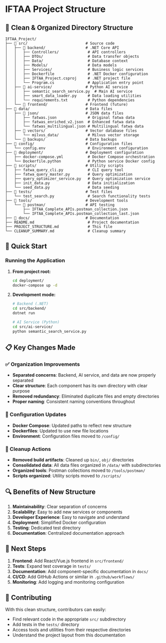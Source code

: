 # IFTAA Project Structure

## 📁 Clean & Organized Directory Structure

```
IFTAA_Project/
├── 📂 src/                          # Source code
│   ├── 📂 backend/                  # .NET Core API
│   │   ├── Controllers/             # API controllers
│   │   ├── DTOs/                    # Data transfer objects
│   │   ├── Data/                    # Database context
│   │   ├── Models/                  # Data models
│   │   ├── Services/                # Business logic services
│   │   ├── Dockerfile               # .NET Docker configuration
│   │   ├── IFTAA_Project.csproj     # .NET project file
│   │   └── Program.cs               # Application entry point
│   ├── 📂 ai-service/               # Python AI service
│   │   ├── semantic_search_service.py  # Main AI service
│   │   ├── smart_data_loader.py     # Data loading utilities
│   │   └── requirements.txt         # Python dependencies
│   └── 📂 frontend/                 # Frontend (future)
├── 📂 data/                         # Data files
│   ├── 📂 json/                     # JSON data files
│   │   ├── fatwas.json              # Original fatwa data
│   │   ├── fatwas_enriched_v2.json  # Enhanced fatwa data
│   │   └── fatwas_multilingual.json # Multilingual fatwa data
│   ├── 📂 vectors/                  # Vector database files
│   │   └── milvus_data/             # Milvus vector storage
│   └── 📂 backups/                  # Data backups
├── 📂 config/                       # Configuration files
│   └── config.env                   # Environment configuration
├── 📂 deployment/                   # Deployment configuration
│   ├── docker-compose.yml           # Docker Compose orchestration
│   └── Dockerfile.python            # Python service Docker config
├── 📂 scripts/                      # Utility scripts
│   ├── fatwa_query_cli.py           # CLI query tool
│   ├── fatwa_query_master.py        # Query optimization
│   ├── query_optimizer_service.py   # Query optimization service
│   ├── init_data.py                 # Data initialization
│   └── seed_data.py                 # Data seeding
├── 📂 tests/                        # Test files
│   └── test_search.py               # Search functionality tests
├── 📂 tools/                        # Development tools
│   └── 📂 postman/                  # API testing
│       ├── IFTAA_Complete_APIs.postman_collection.json
│       └── IFTAA_Complete_APIs.postman_collection_last.json
├── 📂 docs/                         # Documentation
├── README.md                        # Project documentation
├── PROJECT_STRUCTURE.md             # This file
└── CLEANUP_SUMMARY.md               # Cleanup summary
```

## 🚀 Quick Start

### Running the Application

1. **From project root:**
   ```bash
   cd deployment/
   docker-compose up -d
   ```

2. **Development mode:**
   ```bash
   # Backend (.NET)
   cd src/backend/
   dotnet run
   
   # AI Service (Python)
   cd src/ai-service/
   python semantic_search_service.py
   ```

## 📋 Key Changes Made

### ✅ Organization Improvements
- **Separated concerns**: Backend, AI service, and data are now properly separated
- **Clear structure**: Each component has its own directory with clear purpose
- **Removed redundancy**: Eliminated duplicate files and empty directories
- **Proper naming**: Consistent naming conventions throughout

### 🔧 Configuration Updates
- **Docker Compose**: Updated paths to reflect new structure
- **Dockerfiles**: Updated to use new file locations
- **Environment**: Configuration files moved to `/config/`

### 🧹 Cleanup Actions
- **Removed build artifacts**: Cleaned up `bin/`, `obj/` directories
- **Consolidated data**: All data files organized in `/data/` with subdirectories
- **Organized tools**: Postman collections moved to `/tools/postman/`
- **Scripts organized**: Utility scripts moved to `/scripts/`

## 🔍 Benefits of New Structure

1. **Maintainability**: Clear separation of concerns
2. **Scalability**: Easy to add new services or components
3. **Developer Experience**: Easy to navigate and understand
4. **Deployment**: Simplified Docker configuration
5. **Testing**: Dedicated test directory
6. **Documentation**: Centralized documentation approach

## 🎯 Next Steps

1. **Frontend**: Add React/Vue.js frontend in `src/frontend/`
2. **Tests**: Expand test coverage in `tests/`
3. **Documentation**: Add component-specific documentation in `docs/`
4. **CI/CD**: Add GitHub Actions or similar in `.github/workflows/`
5. **Monitoring**: Add logging and monitoring configuration

## 🤝 Contributing

With this clean structure, contributors can easily:
- Find relevant code in the appropriate `src/` subdirectory
- Add tests in the `tests/` directory
- Access tools and utilities from their respective directories
- Understand the project layout from this documentation